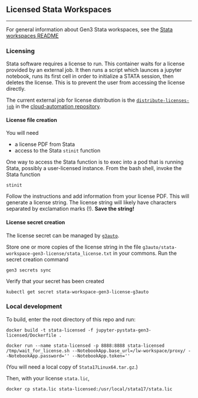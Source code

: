 ## Licensed Stata Workspaces

---

For general information about Gen3 Stata workspaces, see the
[Stata workspaces README](https://github.com/uc-cdis/containers/tree/master/jupyter-pystata-user-licensed)

### Licensing

Stata software requires a license to run.
This container waits for a license provided by an external job.
It then runs a script which launces a jupyter notebook, runs its first cell in order to initialize a STATA session, then deletes the license.
This is to prevent the user from accessing the license directly.

The current external job for license distribution is the
[`distribute-licenses-job`](https://github.com/uc-cdis/cloud-automation/blob/master/kube/services/jobs/distribute-licenses-job.yaml) in the
[cloud-automation repository](https://github.com/uc-cdis/cloud-automation).

#### License file creation

You will need

* a license PDF from Stata
* access to the Stata `stinit` function

One way to access the Stata function is to exec into a pod that is running Stata,
possibly a user-licensed instance. From the bash shell, invoke the Stata function

```
stinit
```

Follow the instructions and add information from your license PDF.
This will generate a license string. The license string will likely have characters
separated by exclamation marks (!). **Save the string!**

#### License secret creation

The license secret can be managed by [`g3auto`](https://github.com/uc-cdis/cloud-automation/blob/9042162/doc/secrets.md).

Store one or more copies of the license string in the file
`g3auto/stata-workspace-gen3-license/stata_license.txt` in your commons.
Run the secret creation command

```
gen3 secrets sync
```

Verify that your secret has been created

```
kubectl get secret stata-workspace-gen3-license-g3auto
```

### Local development

To build, enter the root directory of this repo and run:
```
docker build -t stata-licensed -f jupyter-pystata-gen3-licensed/Dockerfile .

docker run --name stata-licensed -p 8888:8888 stata-licensed /tmp/wait_for_license.sh --NotebookApp.base_url=/lw-workspace/proxy/ --NotebookApp.password='' --NotebookApp.token=''
```

(You will need a local copy of `Stata17Linux64.tar.gz`.)

Then, with your license `stata.lic`,

```
docker cp stata.lic stata-licensed:/usr/local/stata17/stata.lic
```
